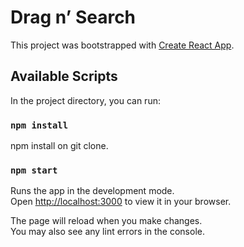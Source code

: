 # Drag n’ Search

This project was bootstrapped with [Create React App](https://github.com/facebook/create-react-app).

## Available Scripts

In the project directory, you can run:

### `npm install`

npm install on git clone.

### `npm start`

Runs the app in the development mode.\
Open [http://localhost:3000](http://localhost:3000) to view it in your browser.

The page will reload when you make changes.\
You may also see any lint errors in the console.
